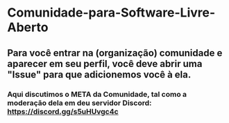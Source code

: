 # Comunidade-para-Software-Livre-Aberto
## Para você entrar na (organização) comunidade e aparecer em seu perfil, você deve abrir uma "Issue" para que adicionemos você à ela.

### Aqui discutimos o META da Comunidade, tal como a moderação dela em deu servidor Discord: https://discord.gg/s5uHUvgc4c

